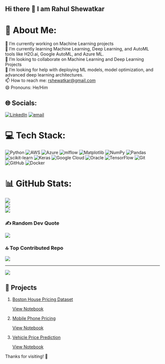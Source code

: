 ## Hi there 👋 I am Rahul Shewatkar



# 💫 About Me:
🔭 I’m currently working on Machine Learning projects<br>🌱 I’m currently learning Machine Learning, Deep Learning, and AutoML tools like H2O.ai, Google AutoML, and Azure ML.<br>👯 I’m looking to collaborate on Machine Learning and Deep Learning Projects<br>🤔 I’m looking for help with deploying ML models, model optimization, and advanced deep learning architectures.<br>📫 How to reach me: rshewatkar@gmail.com<br>😄 Pronouns: He/Him


## 🌐 Socials:
[![LinkedIn](https://img.shields.io/badge/LinkedIn-%230077B5.svg?logo=linkedin&logoColor=white)](https://linkedin.com/in/www.linkedin.com/in/rahul-shewatkar-ml-engineer) [![email](https://img.shields.io/badge/Email-D14836?logo=gmail&logoColor=white)](mailto:rshewatkar@gmail.com) 

# 💻 Tech Stack:
![Python](https://img.shields.io/badge/python-3670A0?style=for-the-badge&logo=python&logoColor=ffdd54) ![AWS](https://img.shields.io/badge/AWS-%23FF9900.svg?style=for-the-badge&logo=amazon-aws&logoColor=white) ![Azure](https://img.shields.io/badge/azure-%230072C6.svg?style=for-the-badge&logo=microsoftazure&logoColor=white) ![mlflow](https://img.shields.io/badge/mlflow-%23d9ead3.svg?style=for-the-badge&logo=numpy&logoColor=blue) ![Matplotlib](https://img.shields.io/badge/Matplotlib-%23ffffff.svg?style=for-the-badge&logo=Matplotlib&logoColor=black) ![NumPy](https://img.shields.io/badge/numpy-%23013243.svg?style=for-the-badge&logo=numpy&logoColor=white) ![Pandas](https://img.shields.io/badge/pandas-%23150458.svg?style=for-the-badge&logo=pandas&logoColor=white) ![scikit-learn](https://img.shields.io/badge/scikit--learn-%23F7931E.svg?style=for-the-badge&logo=scikit-learn&logoColor=white) ![Keras](https://img.shields.io/badge/Keras-%23D00000.svg?style=for-the-badge&logo=Keras&logoColor=white) ![Google Cloud](https://img.shields.io/badge/GoogleCloud-%234285F4.svg?style=for-the-badge&logo=google-cloud&logoColor=white) ![Oracle](https://img.shields.io/badge/Oracle-F80000?style=for-the-badge&logo=oracle&logoColor=white) ![TensorFlow](https://img.shields.io/badge/TensorFlow-%23FF6F00.svg?style=for-the-badge&logo=TensorFlow&logoColor=white) ![Git](https://img.shields.io/badge/git-%23F05033.svg?style=for-the-badge&logo=git&logoColor=white) ![GitHub](https://img.shields.io/badge/github-%23121011.svg?style=for-the-badge&logo=github&logoColor=white) ![Docker](https://img.shields.io/badge/docker-%230db7ed.svg?style=for-the-badge&logo=docker&logoColor=white)
# 📊 GitHub Stats:
![](https://github-readme-stats.vercel.app/api?username=rshewatkar&theme=ayu-mirage&hide_border=true&include_all_commits=false&count_private=false)<br/>
![](https://nirzak-streak-stats.vercel.app/?user=rshewatkar&theme=ayu-mirage&hide_border=true)<br/>
![](https://github-readme-stats.vercel.app/api/top-langs/?username=rshewatkar&theme=ayu-mirage&hide_border=true&include_all_commits=false&count_private=false&layout=compact)

### ✍️ Random Dev Quote
![](https://quotes-github-readme.vercel.app/api?type=horizontal&theme=radical)

### 🔝 Top Contributed Repo
![](https://github-contributor-stats.vercel.app/api?username=rshewatkar&limit=5&theme=ayu-mirage&combine_all_yearly_contributions=true)

---
[![](https://visitcount.itsvg.in/api?id=rshewatkar&icon=1&color=0)](https://visitcount.itsvg.in)

<!-- Proudly created with GPRM ( https://gprm.itsvg.in ) -->


## 🚀 Projects
1. [Boston House Pricing Dataset](https://github.com/rshewatkar/ML_internship/tree/c23fe3f8609ad020f461525db5295151517e39f7/Boston%20House%20Pricing%20Dataset)

      [View Notebook](https://github.com/rshewatkar/ML_internship/blob/c23fe3f8609ad020f461525db5295151517e39f7/Boston%20House%20Pricing%20Dataset/House_price_prediction.ipynb)

2. [Mobile Phone Pricing](https://github.com/rshewatkar/ML_internship/tree/c23fe3f8609ad020f461525db5295151517e39f7/Mobile%20Phone%20Pricing)

     [View Notebook](https://github.com/rshewatkar/ML_internship/blob/c23fe3f8609ad020f461525db5295151517e39f7/Mobile%20Phone%20Pricing/Mobile_Phone_Pricing.ipynb)

3. [Vehicle Price Prediction](https://github.com/rshewatkar/ML_internship/tree/c23fe3f8609ad020f461525db5295151517e39f7/Vehicle%20Price%20Prediction)

      [View Notebook](https://github.com/rshewatkar/ML_internship/blob/c23fe3f8609ad020f461525db5295151517e39f7/Vehicle%20Price%20Prediction/Vehical_price.ipynb)


Thanks for visiting! 🙌  

